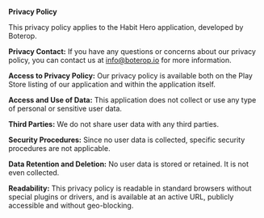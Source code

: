 **Privacy Policy**

This privacy policy applies to the Habit Hero application, developed by Boterop.

**Privacy Contact:**
If you have any questions or concerns about our privacy policy, you can contact us at [info@boterop.io](mailto:info@boterop.io) for more information.

**Access to Privacy Policy:**
Our privacy policy is available both on the Play Store listing of our application and within the application itself.

**Access and Use of Data:**
This application does not collect or use any type of personal or sensitive user data.

**Third Parties:**
We do not share user data with any third parties.

**Security Procedures:**
Since no user data is collected, specific security procedures are not applicable.

**Data Retention and Deletion:**
No user data is stored or retained. It is not even collected.

**Readability:**
This privacy policy is readable in standard browsers without special plugins or drivers, and is available at an active URL, publicly accessible and without geo-blocking.
